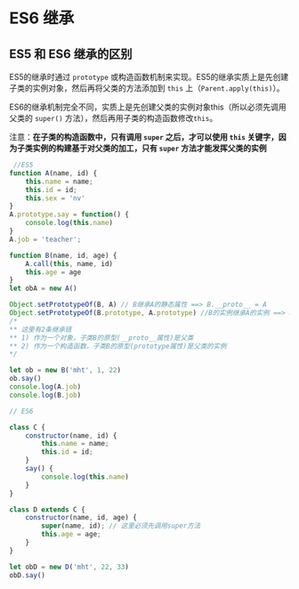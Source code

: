 # ES6 继承

## ES5 和 ES6 继承的区别

ES5的继承时通过 `prototype` 或构造函数机制来实现。ES5的继承实质上是先创建子类的实例对象，然后再将父类的方法添加到 `this` 上（`Parent.apply(this)`）。

ES6的继承机制完全不同，实质上是先创建父类的实例对象this（所以必须先调用父类的 `super()` 方法），然后再用子类的构造函数修改`this`。

注意：**在子类的构造函数中，只有调用 `super` 之后，才可以使用 `this` 关键字，因为子类实例的构建基于对父类的加工，只有 `super` 方法才能发挥父类的实例**

```js
 //ES5
function A(name, id) {
    this.name = name;
    this.id = id;
    this.sex = 'nv'
}
A.prototype.say = function() {
    console.log(this.name)
}
A.job = 'teacher';

function B(name, id, age) {
    A.call(this, name, id)
    this.age = age
}
let obA = new A()

Object.setPrototypeOf(B, A) // B继承A的静态属性 ==> B.__proto__ = A
Object.setPrototypeOf(B.prototype, A.prototype) //B的实例继承A的实例 ==> B.prototype.__proto__=A.prototype
/*
** 这里有2条继承链
** 1) 作为一个对象，子类B的原型(__proto__属性)是父类
** 2) 作为一个构造函数，子类B的原型(prototype属性)是父类的实例
*/

let ob = new B('mht', 1, 22)
ob.say()
console.log(A.job)
console.log(B.job)

// ES6

class C {
    constructor(name, id) {
        this.name = name;
        this.id = id;
    }
    say() {
        console.log(this.name)
    }
}

class D extends C {
    constructor(name, id, age) {
        super(name, id); // 这里必须先调用super方法
        this.age = age;
    }
}

let obD = new D('mht', 22, 33)
obD.say()
```